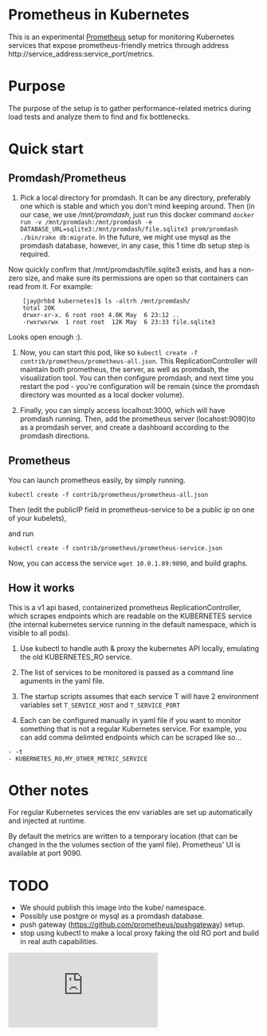 # Prometheus in Kubernetes

This is an experimental [Prometheus](http://prometheus.io/) setup for monitoring
Kubernetes services that expose prometheus-friendly metrics through address
http://service_address:service_port/metrics.

# Purpose
The purpose of the setup is to gather performance-related metrics during load
tests and analyze them to find and fix bottlenecks.

# Quick start

## Promdash/Prometheus

1. Pick a local directory for promdash.  It can be any directory, preferably one which is stable and which you don't mind keeping around.  Then (in our case, we use */mnt/promdash*, just run this docker command `docker run -v /mnt/promdash:/mnt/promdash -e DATABASE_URL=sqlite3:/mnt/promdash/file.sqlite3 prom/promdash ./bin/rake db:migrate`.  In the future, we might use mysql as the promdash database, however, in any case, this 1 time db setup step is required.

Now quickly confirm that /mnt/promdash/file.sqlite3 exists, and has a non-zero size, and make sure its permissions are open so that containers can read from it.  For example:
```
    [jay@rhbd kubernetes]$ ls -altrh /mnt/promdash/
    total 20K
    drwxr-xr-x. 6 root root 4.0K May  6 23:12 ..
    -rwxrwxrwx  1 root root  12K May  6 23:33 file.sqlite3
```
Looks open enough :).  

1. Now, you can start this pod, like so `kubectl create -f contrib/prometheus/prometheus-all.json`.  This ReplicationController will maintain both prometheus, the server, as well as promdash, the visualization tool.  You can then configure promdash, and next time you restart the pod - you're configuration will be remain (since the promdash directory was mounted as a local docker volume).

1. Finally, you can simply access localhost:3000, which will have promdash running.  Then, add the prometheus server (locahost:9090)to as a promdash server, and create a dashboard according to the promdash directions.

## Prometheus 

You can launch prometheus easily, by simply running.

`kubectl create -f contrib/prometheus/prometheus-all.json`

Then (edit the publicIP field in prometheus-service to be a public ip on one of your kubelets), 

and run 

`kubectl create -f contrib/prometheus/prometheus-service.json`

Now, you can access the service `wget 10.0.1.89:9090`, and build graphs.

## How it works

This is a v1 api based, containerized prometheus ReplicationController, which scrapes endpoints which are readable on the KUBERNETES service (the internal kubernetes service running in the default namespace, which is visible to all pods).

1. Use kubectl to handle auth & proxy the kubernetes API locally, emulating the old KUBERNETES_RO service.

1. The list of services to be monitored is passed as a command line aguments in
the yaml file.

1. The startup scripts assumes that each service T will have
2 environment variables set ```T_SERVICE_HOST``` and ```T_SERVICE_PORT``` 

1. Each can be configured manually in yaml file if you want to monitor something
that is not a regular Kubernetes service.  For example, you can add comma delimted
endpoints which can be scraped like so...
```
- -t
- KUBERNETES_RO,MY_OTHER_METRIC_SERVICE
```

# Other notes

For regular Kubernetes services the env variables are set up automatically and injected at runtime. 

By default the metrics are written to a temporary location (that can be changed
in the the volumes section of the yaml file). Prometheus' UI is available 
at port 9090.

# TODO

- We should publish this image into the kube/ namespace.
- Possibly use postgre or mysql as a promdash database.
- push gateway (https://github.com/prometheus/pushgateway) setup.
- stop using kubectl to make a local proxy faking the old RO port and build in
  real auth capabilities.

[![Analytics](https://kubernetes-site.appspot.com/UA-36037335-10/GitHub/contrib/prometheus/README.md?pixel)]()
